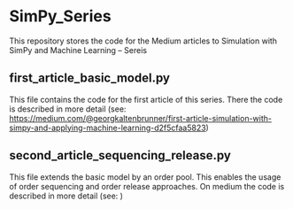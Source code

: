 # SimPy_Series
This repository stores the code for the Medium articles to Simulation with SimPy and Machine Learning – Sereis

## first_article_basic_model.py
This file contains the code for the first article of this series. There the code is described in more detail (see: https://medium.com/@georgkaltenbrunner/first-article-simulation-with-simpy-and-applying-machine-learning-d2f5cfaa5823)

## second_article_sequencing_release.py
This file extends the basic model by an order pool. This enables the usage of order sequencing and order release
approaches. On medium the code is described in more detail (see: )